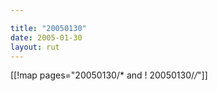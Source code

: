 ```yaml
---

title: "20050130"
date: 2005-01-30
layout: rut
---
```


[[!map pages="20050130/* and ! 20050130/*/*"]]
